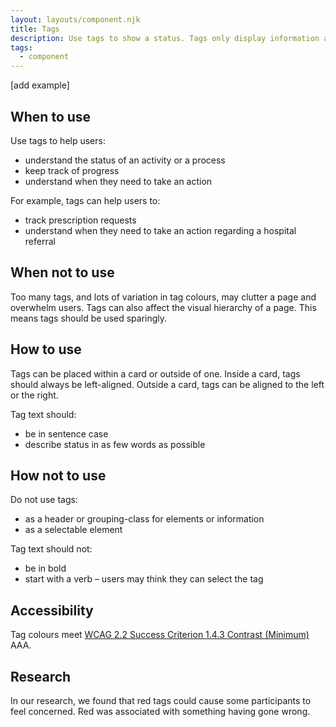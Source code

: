 ```yaml
---
layout: layouts/component.njk
title: Tags
description: Use tags to show a status. Tags only display information and are not interactive.
tags:
  - component
---
```


[add example]

## When to use

Use tags to help users:

- understand the status of an activity or a process
- keep track of progress
- understand when they need to take an action

For example, tags can help users to:

- track prescription requests
- understand when they need to take an action regarding a hospital referral

## When not to use

Too many tags, and lots of variation in tag colours, may clutter a page and overwhelm users. Tags can also affect the visual hierarchy of a page. This means tags should be used sparingly.

## How to use

Tags can be placed within a card or outside of one. Inside a card, tags should always be left-aligned. Outside a card, tags can be aligned to the left or the right.

Tag text should:

- be in sentence case
- describe status in as few words as possible

## How not to use

Do not use tags:

- as a header or grouping-class for elements or information
- as a selectable element

Tag text should not:

- be in bold
- start with a verb – users may think they can select the tag

## Accessibility

Tag colours meet [WCAG 2.2 Success Criterion 1.4.3 Contrast (Minimum)](https://www.w3.org/TR/WCAG22/#contrast-minimum) AAA.

## Research

In our research, we found that red tags could cause some participants to feel concerned. Red was associated with something having gone wrong.
